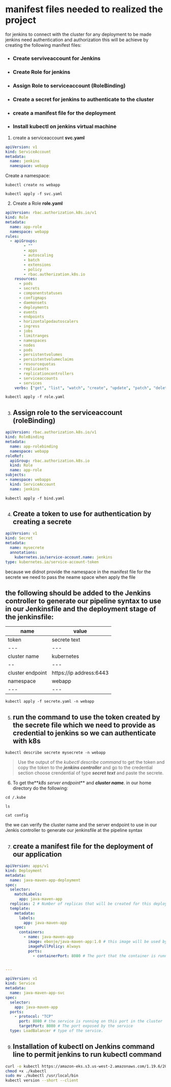 # manifest files needed to realized the project

for jenkins to connect with the cluster for any deployment to be made jenkins need authentication and authorization this will be achieve by creating the following 
manifest files:
- ### Create serviveaccount for Jenkins
- ### Create Role for jenkins
- ### Assign Role to serviceaccount (RoleBinding)
- ### Create a secret for jenkins to authenticate to the cluster
- ### create a manifest file for the deployment
- ### Install kubectl on jenkins virtual machine 

1. create a serviceaccount **svc.yaml**

  ```svc.yaml
  apiVersion: v1
  kind: ServiceAccount
  metadata:
    name: jenkins
    namespace: webapp
  ```

  Create a namespace:

  ```
  kubectl create ns webapp
  ```
  ```
  kubectl apply -f svc.yaml
  ```
2. Create a Role **role.yaml**

```role.yaml
apiVersion: rbac.authorization.k8s.io/v1
kind: Role
metadata:
  name: app-role
  namespace: webapp
rules:
  - apiGroups:
        - ""
        - apps
        - autoscaling
        - batch
        - extensions
        - policy
        - rbac.authorization.k8s.io
    resources:
      - pods
      - secrets
      - componentstatuses
      - configmaps
      - daemonsets
      - deployments
      - events
      - endpoints
      - horizontalpodautoscalers
      - ingress
      - jobs
      - limitranges
      - namespaces
      - nodes
      - pods
      - persistentvolumes
      - persistentvolumeclaims
      - resourcequotas
      - replicasets
      - replicationcontrollers
      - serviceaccounts
      - services
    verbs: ["get", "list", "watch", "create", "update", "patch", "delete"]
```

```
kubectl apply -f role.yaml
```
3. ## Assign role to the serviceaccount (roleBinding)

```bind.yaml
apiVersion: rbac.authorization.k8s.io/v1
kind: RoleBinding
metadata:
  name: app-rolebinding
  namespace: webapp
roleRef:
  apiGroup: rbac.authorization.k8s.io
  kind: Role
  name: app-role
subjects:
- namespace: webapps
  kind: ServiceAccount
  name: jenkins
```

```
kubectl apply -f bind.yaml
```

4. ## Create a token to use for authentication by creating a secrete

```secrete.yaml
apiVersion: v1
kind: Secret
metadata:
  name: mysecrete
  annotations:
    kubernetes.io/service-account.name: jenkins
type: kubernetes.io/service-account-token
```
because we didnot provide the namespace in the manifest file for the secrete we need to pass the neame space when apply the file 

## the following should be added to the Jenkins controller to generate our pipeline syntax to use in our Jenkinsfile and the deployment stage of the jenkinsfile:

| name             | value                    |
| ---              | ---                      |
| token            | secrete text             |
| ---              | ---                      |
| cluster name     | kubernetes               |
| --               | ---                      |
| cluster endpoint |  https://ip address:6443 |
| namespace        |  webapp                  |
|   ---            | ---                      |
```
kubectl apply -f secrete.yaml -n webapp
```
5. ## run the command to use the token created by the secrete file which we need to provide as credential to jenkins so we can authenticate with k8s

```
kubectl describe secrete mysecrete -n webapp
```

> Use the output of the _kubectl describe command_ to get the token and copy the token to the ***jenkins controller*** and go to the credential section choose
> crendential of type **_secret text_** and paste the secrete.

6.  To get the**_k8s server endpoint_** and **_cluster name_**. in our home directory do the following:

```
cd /.kube
```

```
ls 
```

```
cat config
```

the we can verify the cluster name and the server endpoint to use in our Jenkis controller to generate our jenkinsfile at the pipeline syntax

7. ## create a manifest file for the deployment of our application
```deployment-service.yaml
apiVersion: apps/v1
kind: Deployment 
metadata:
  name: java-maven-app-deployment
spec:
  selector:
    matchLabels:
      app: java-maven-app
  replicas: 2 # Number of replicas that will be created for this deployment
  template:
    metadata:
      labels:
        app: java-maven-app
    spec:
      containers:
        - name: java-maven-app
          image: ebonje/java-maven-app:1.0 # this image will be used by containers in the cluster
          imagePullPolicy: Always
          ports:
            - containerPort: 8080 # The port that the container is running on in the cluster


---

apiVersion: v1 
kind: Service 
metadata: 
  name: java-maven-app-svc
spec:
  selector:
    app: java-maven-app
  ports:
    - protocol: "TCP"
      port: 8080 # the service is running on this port in the cluster
      targetPort: 8080 # The port exposed by the service
  type: LoadBalancer # type of the service.
```



9. ## Installation of kubectl on Jenkins command line to permit jenkins to run kubectl command

```bash
curl -o kubectl https://amazon-eks.s3.us-west-2.amazonaws.com/1.19.6/2021-01-05/bin/linux/amd64/kubectl
chmod +x ./kubectl
sudo mv ./kubectl /usr/local/bin
kubectl version --short --client
```

   












